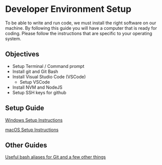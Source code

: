 # Developer Environment Setup

To be able to write and run code, we must install the right software on our machine. By following this guide you will have a computer that is ready for coding. Please follow the instructions that are specific to your operating system.

## Objectives

- Setup Terminal / Command prompt
- Install git and Git Bash
- Install Visual Studio Code (VSCode)
  - Setup VSCode
- Install NVM and NodeJS
- Setup SSH keys for github

## Setup Guide

[Windows Setup Instructions](windows-setup-instructions.md)

[macOS Setup Instructions](macOS-setup-instructions.md)

## Other Guides

[Useful bash aliases for Git and a few other things](git-aliases.md)
